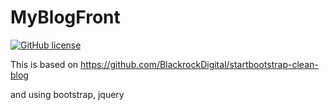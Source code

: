 # MyBlogFront
  
[![GitHub license](https://img.shields.io/badge/license-MIT-blue.svg)](https://github.com/myyrakle/C-STL/blob/master/LICENSE)
  
This is based on https://github.com/BlackrockDigital/startbootstrap-clean-blog
  
and using bootstrap, jquery
  
  

